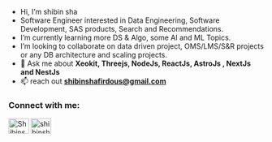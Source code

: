 -  Hi, I’m shibin sha
-  Software Engineer interested in Data Engineering, Software Development, SAS products, Search and Recommendations.
-  I’m currently learning more DS & Algo, some AI and ML Topics.
-  I’m looking to collaborate on data driven project, OMS/LMS/S&R projects or any DB architecture and scaling projects.
- 💬 Ask me about **Xeokit, Threejs, NodeJs, ReactJs, AstroJs , NextJs and NestJs**
- 📫 reach out **shibinshafirdous@gmail.com**

<h3 align="left">Connect with me:</h3>
<p align="left">
<a href="[https://linkedin.com/in/muhammadali-jawhar-22a562228](https://www.linkedin.com/in/shibinsha-connect/)" target="blank"><img align="center" src="https://raw.githubusercontent.com/rahuldkjain/github-profile-readme-generator/master/src/images/icons/Social/linked-in-alt.svg" alt="Shibinsha" height="30" width="40" /></a>
<a></a>
<a href="https://leetcode.com/u/shibinshaLeet/" target="blank"><img align="center" src="https://raw.githubusercontent.com/rahuldkjain/github-profile-readme-generator/master/src/images/icons/Social/leet-code.svg" alt="shibinsha" height="30" width="40" /></a>
</p>






